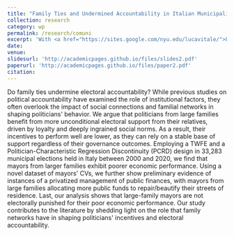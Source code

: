 ```yaml
---
title: "Family Ties and Undermined Accountability in Italian Municipalities"
collection: research
category: wp
permalink: /research/comuni
excerpt: 'With <a href="https://sites.google.com/nyu.edu/lucavitale/">Luca Vitale</a> (New York University)'
date:
venue: 
slidesurl: 'http://academicpages.github.io/files/slides2.pdf'
paperurl: 'http://academicpages.github.io/files/paper2.pdf'
citation:
---
```


Do family ties undermine electoral accountability? While previous studies on political accountability have examined the role of institutional factors, they often overlook the impact of social connections and familial networks in shaping politicians' behavior. We argue that politicians from large families benefit from more unconditional electoral support from their relatives, driven by loyalty and deeply ingrained social norms. As a result, their incentives to perform well are lower, as they can rely on a stable base of support regardless of their governance outcomes. Employing a TWFE and a Politician-Characteristic Regression Discontinuity (PCRD) design in 33,283 municipal elections held in Italy between 2000 and 2020, we find that mayors from larger families exhibit poorer economic performance. Using a novel dataset of mayors' CVs, we further show preliminary evidence of instances of a privatized management of public finances, with mayors from large families allocating more public funds to repair/beautify their streets of residence. Last, our analysis shows that large-family mayors are not electorally punished for their poor economic performance. Our study contributes to the literature by shedding light on the role that family networks have in shaping politicians' incentives and electoral accountability.